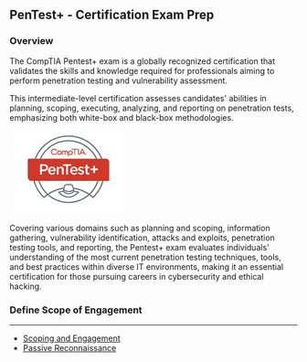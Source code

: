## PenTest+ - Certification Exam Prep

### Overview
The CompTIA Pentest+ exam is a globally recognized certification that validates the skills and knowledge required for professionals aiming to perform penetration testing and vulnerability assessment. 

This intermediate-level certification assesses candidates' abilities in planning, scoping, executing, analyzing, and reporting on penetration tests, emphasizing both white-box and black-box methodologies. 

<img src="images/pentestplusimage.png" alt="drawing" width="200"/> <br>

Covering various domains such as planning and scoping, information gathering, vulnerability identification, attacks and exploits, penetration testing tools, and reporting, the Pentest+ exam evaluates individuals' understanding of the most current penetration testing techniques, tools, and best practices within diverse IT environments, making it an essential certification for those pursuing careers in cybersecurity and ethical hacking.

### Define Scope of Engagement
---
- [Scoping and Engagement](./ScopingandEngagement/)
- [Passive Reconnaissance](./PassiveReconnaissance)